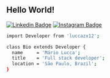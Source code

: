 ## Hello World!

[![Linkedin Badge](https://img.shields.io/badge/-LinkedIn-blue?style=&logo=LinkedIn&logoColor=white&link=https://www.linkedin.com/in/mario-lucca/)](https://www.linkedin.com/in/mario-lucca/)
[![Instagram Badge](https://img.shields.io/badge/Instagram-E4405F?style=&logo=instagram&logoColor=white&link=https://www.instagram.com/luccazx12/)](https://www.instagram.com/luccazx12/)

```bash
import Developer from 'luccazx12';

class Bio extends Developer {
  name     = 'Mário Lucca';
  title    = 'Full stack developer';
  location = 'São Paulo, Brazil';
}
```
